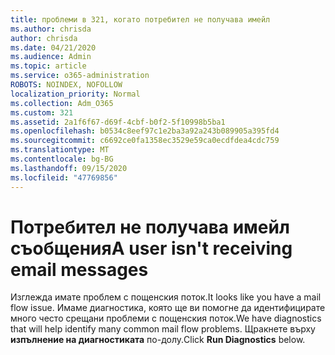 ```yaml
---
title: проблеми в 321, когато потребител не получава имейл
ms.author: chrisda
author: chrisda
ms.date: 04/21/2020
ms.audience: Admin
ms.topic: article
ms.service: o365-administration
ROBOTS: NOINDEX, NOFOLLOW
localization_priority: Normal
ms.collection: Adm_O365
ms.custom: 321
ms.assetid: 2a1f6f67-d69f-4cbf-b0f2-5f10998b5ba1
ms.openlocfilehash: b0534c8eef97c1e2ba3a92a243b089905a395fd4
ms.sourcegitcommit: c6692ce0fa1358ec3529e59ca0ecdfdea4cdc759
ms.translationtype: MT
ms.contentlocale: bg-BG
ms.lasthandoff: 09/15/2020
ms.locfileid: "47769856"
---
```

# <a name="a-user-isnt-receiving-email-messages"></a><span data-ttu-id="264b8-102">Потребител не получава имейл съобщения</span><span class="sxs-lookup"><span data-stu-id="264b8-102">A user isn't receiving email messages</span></span>

<span data-ttu-id="264b8-103">Изглежда имате проблем с пощенския поток.</span><span class="sxs-lookup"><span data-stu-id="264b8-103">It looks like you have a mail flow issue.</span></span> <span data-ttu-id="264b8-104">Имаме диагностика, която ще ви помогне да идентифицирате много често срещани проблеми с пощенския поток.</span><span class="sxs-lookup"><span data-stu-id="264b8-104">We have diagnostics that will help identify many common mail flow problems.</span></span> <span data-ttu-id="264b8-105">Щракнете върху **изпълнение на диагностиката** по-долу.</span><span class="sxs-lookup"><span data-stu-id="264b8-105">Click **Run Diagnostics** below.</span></span>
 